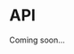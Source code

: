 # API

Coming soon...

<!--
### `tw` prop

//...

### `css` prop

//...

### `cs` prop

//...

### `styled` import

//...

### `css` import

//...

### `theme` import

//...

### `GlobalStyles` import

//...

### `TwStyle` import

//... -->
